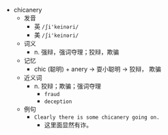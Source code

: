 - chicanery
  - 发音
    - 英 `/ʃi'keinəri/`
    - 美 `/ʃi'keinəri/`
  - 词义
    - n. 强辩，强词夺理；狡辩，欺骗
  - 记忆
    - chic (聪明) + anery → 耍小聪明 → 狡辩， 欺骗
  - 近义词
    - n. 狡辩；欺骗；强词夺理
      - `fraud`
      - `deception`
  - 例句
    - `Clearly there is some chicanery going on.`
      - 这里面显然有诈。

